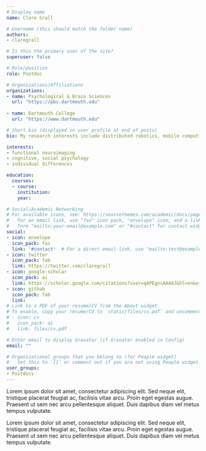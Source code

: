 ```yaml
---
# Display name
name: Clare Grall

# Username (this should match the folder name)
authors:
- claregrall

# Is this the primary user of the site?
superuser: false

# Role/position
role: Postdoc

# Organizations/Affiliations
organizations:
- name: Psychological & Brain Sciences
  url: "https://pbs.dartmouth.edu"
  
- name: Dartmouth College
  url: "https://www.dartmouth.edu"

# Short bio (displayed in user profile at end of posts)
bio: My research interests include distributed robotics, mobile computing and programmable matter.

interests:
- functional neuroimaging
- cognitive, social psychology
- individual differences

education:
  courses:
  - course: 
    institution:
    year: 

# Social/Academic Networking
# For available icons, see: https://sourcethemes.com/academic/docs/page-builder/#icons
#   For an email link, use "fas" icon pack, "envelope" icon, and a link in the
#   form "mailto:your-email@example.com" or "#contact" for contact widget.
social:
- icon: envelope
  icon_pack: fas
  link: '#contact'  # For a direct email link, use "mailto:test@example.org".
- icon: twitter
  icon_pack: fab
  link: https://twitter.com/claregrall
- icon: google-scholar
  icon_pack: ai
  link: https://scholar.google.com/citations?user=qAPEgnsAAAAJ&hl=en&oi=ao
- icon: github
  icon_pack: fab
  link: 
# Link to a PDF of your resume/CV from the About widget.
# To enable, copy your resume/CV to `static/files/cv.pdf` and uncomment the lines below.
# - icon: cv
#   icon_pack: ai
#   link: files/cv.pdf

# Enter email to display Gravatar (if Gravatar enabled in Config)
email: ""

# Organizational groups that you belong to (for People widget)
#   Set this to `[]` or comment out if you are not using People widget.
user_groups:
- Postdocs
---
```


Lorem ipsum dolor sit amet, consectetur adipiscing elit. Sed neque elit, tristique placerat feugiat ac, facilisis vitae arcu. Proin eget egestas augue. Praesent ut sem nec arcu pellentesque aliquet. Duis dapibus diam vel metus tempus vulputate.

Lorem ipsum dolor sit amet, consectetur adipiscing elit. Sed neque elit, tristique placerat feugiat ac, facilisis vitae arcu. Proin eget egestas augue. Praesent ut sem nec arcu pellentesque aliquet. Duis dapibus diam vel metus tempus vulputate.

